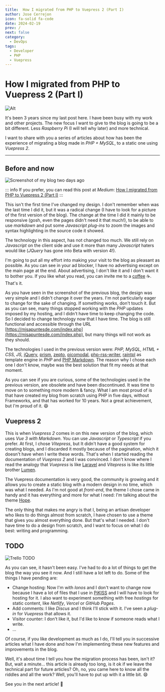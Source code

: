 ```yaml
---
title:  How I migrated from PHP to Vuepress 2 (Part I)
author: Jose Cerrejon
icon: fa-solid fa-code
date: 2024-02-19
prev: /
next: false
category:
  - DevOps
tags:
  - Developer
  - PHP
  - Vuepress
---
```


#  How I migrated from PHP to Vuepress 2 (Part I)

![Alt](https://misapuntesde.com/images/2024/02/php_vue.jpg "This is the only use of AI you will see in this article. Generated by OpenAI's DALL-E and modified later.")

It's been 3 years since my last post here. I have been busy with my work and other projects. The new focus I want to give to the blog is going to be a bit different. Less _Raspberry Pi_ (I will tell why later) and more technical.

I want to share with you a series of articles about how has been the experience of migrating a blog made in _PHP + MySQL_, to a static one using _Vuepress 2_.

- - -
## Before and now

![Screenshot of my blog two days ago](https://misapuntesde.com/images/misapuntesde_v1.5.png "Screenshot of my blog two days ago.")

::: info
If you prefer, you can read this post at _Medium_: [How I migrated from PHP to Vuepress 2 (Part I)](https://medium.com/@ulysess/how-i-migrated-from-php-to-vuepress-2-part-i-aa440ecf9e85)
:::

This isn't the first time I've changed my design. I don't remember when was the last time I did it, but it was a radical change (I have to look for a picture of the first version of the blog). The change at the time I did it mainly to be responsive (gosh, even the pages didn't need it that much!), to be able to use *markdown* and put some _Javascript plug-ins_ to zoom the images and syntax highlighting in the source code it showed.

The technology in this aspect, has not changed too much. We still rely on _Javascript_ on the client side and use it more than many _Javascript_ haters would like (_JQuery_ has gone into Beta with version 4!).

I'm going to put all my effort into making your visit to the blog as pleasant as possible. As you can see in your ad blocker, I have no advertising except on the main page at the end. About advertising, I don't like it and I don't want it to bother you. If you like what you read, you can invite me to a [coffee](https://ko-fi.com/cerrejon) :coffee:. That's it.

As you have seen in the screenshot of the previous blog, the design was very simple and I didn't change it over the years. I'm not particularly eager to change for the sake of changing. If something works, don't touch it. But as you can see, many things stopped working with the _PHP_ updates imposed by my hosting, and I didn't have time to keep changing the code. So I decided to change technology now that I have time. The blog is still functional and accessible through the URL [https://misapuntesde.com/index.php](https://misapuntesde.com/index.php), but many things will not work as they should.

The technologies I used in the previous version were: _PHP, MySQL, HTML + CSS, JS,_ [jQuery](https://jquery.com), [prism](https://prismjs.com), [zepto](https://zeptojs.com), [picomodal](https://github.com/Nycto/PicoModal), [php-rss-writer](https://github.com/suin/php-rss-writer), [raintpl](https://github.com/feulf/raintpl3) as template engine in _PHP_ and [PHP Markdown](https://michelf.ca/projects/php-markdown/). The reason why I chose each one I don't know, maybe was the best solution that fit my needs at that moment.

As you can see if you are curious, some of the technologies used in the previous version, are obsolete and have been discontinued. It was time to move on to something more modern & fancy. What I am most proud of is that have created my blog from scratch using PHP in five days, without Frameworks, and that has worked for 10 years. Not a great achievement, but I'm proud of it. :smile:

## Vuepress 2
This is when _Vuepress 2_ comes in on this new version of the blog, which uses _Vue 3 with Markdown_. You can use _Javascript_ or _Typescript_ if you prefer. At first, I chose _Vitepress_, but It didn't have a good system for creating blogs, and I discarded it mostly because of the pagination, which it doesn't have when I write these words. That's when I started reading the documentation of _Vuepress 2_ and I was convinced. I don't know where I read the analogy that _Vuepress_ is like [Laravel](https://laravel.com) and _Vitepress_ is like its little brother [Lumen](https://lumen.laravel.com).


The Vuepress documentation is very good, the community is growing and it allows you to create a static blog with a modern design in no time, which was what I needed. As I'm not good at _front-end_, the theme I chose came in handy and it has everything and more for what I need: I'm talking about the theme [Hope](https://theme-hope.vuejs.press).

The only thing that makes me angry is that I, being an artisan developer who likes to do things almost from scratch, I have chosen to use a theme that gives you almost everything done. But that's what I needed. I don't have time to do a design from scratch, and I want to focus on what I do best: writing and programming.

## TODO

![Trello TODO](https://misapuntesde.com/images/2024/02/todo-trello.png "I love Trello. Don't you?")

As you can see, it hasn't been easy. I've had to do a lot of things to get the blog the way you see it now. And I still have a lot left to do. Some of the things I have pending are:

- Change hosting: Now I'm with _Ionos_ and I don't want to change now because I have a lot of files that I use in [PiKISS](https://github.com/jmcerrejon/PiKISS/) and I will have to look for hosting for it. I also want to experiment something with free _hostings_ for static content, like _Netlify_, _Vercel_ or _GitHub Pages_.
- Add comments: I like _Discus_ and I think I'll stick with it. I've seen a _plug-in_ for _Vuepress_ that allows it.
- Visitor counter: I don't like it, but I'd like to know if someone reads what I write.
- ...

Of course, if you like development as much as I do, I'll tell you in successive articles what I have done and how I'm implementing these new features and improvements in the blog.

Well, it's about time I tell you how the migration process has been, isn't it? But, wait a minute... this article is already too long, is it ok if we leave the technical part for future articles? Oh, no, you came here to know all the riddles and all the work? Well, you'll have to put up with it a little bit. :smile:

See you in the next article! :rocket: